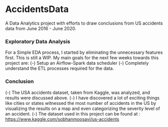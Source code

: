 # AccidentsData
A Data Analytics project with efforts to draw conclusions from US accidents data from June 2016 - June 2020.

### Exploratory Data Analysis 
For a Simple EDA process, I started by eliminating the unnecessary features first. This is still a WIP. My main goals for the next few weeks towards this project are: 
(-) Setup an Airflow-Spark data scheduler 
(-) Completely understand the ETL processes required for the data.


### Conclusion
(-) The USA accidents dataset, taken from Kaggle, was analyzed, and results were discussed above.
(-) I have discovered a lot of exciting things like cities or states witnessed the most number of accidents in the US by visualizing the results on a map and even categorizing the severity level of an accident.
(-) The dataset used in this project can be found at : https://www.kaggle.com/sobhanmoosavi/us-accidents
